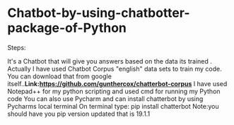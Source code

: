 # Chatbot-by-using-chatbotter-package-of-Python
Steps:

It's a Chatbot that will give you answers based on the data its trained . 
Actually I have used Chatbot Corpus "english" data sets to train my code.
You can download that from google itself..**Link:https://github.com/gunthercox/chatterbot-corpus**
I have used Notepad++ for my python scripting and used cmd for running my Python code 
You can also use Pycharm and can install chatterbot by using Pycharms local terminal
On terminal type: pip install chatterbot
Note:you should have you pip version updated that is 19.1.1
